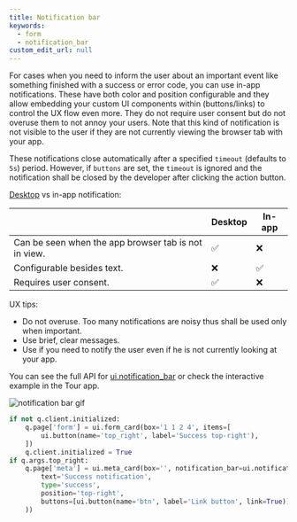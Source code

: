```yaml
---
title: Notification bar
keywords:
  - form
  - notification_bar
custom_edit_url: null
---
```


For cases when you need to inform the user about an important event like something finished with a success or error code, you can use in-app notifications. These have both color and position configurable and they allow embedding your custom UI components within (buttons/links) to control the UX flow even more. They do not require user consent but do not overuse them to not annoy your users. Note that this kind of notification is not visible to the user if they are not currently viewing the browser tab with your app.

These notifications close automatically after a specified `timeout` (defaults to `5s`) period. However, if `buttons` are set, the `timeout` is ignored and the notification shall be closed by the developer after clicking the action button.

[Desktop](/docs/widgets/overlays/notification) vs in-app notification:

|                                                      | Desktop | In-app |
|------------------------------------------------------|---------|--------|
| Can be seen when the app browser tab is not in view. |    ✅    |    ❌   |
| Configurable besides text.                           |    ❌    |    ✅   |
| Requires user consent.                               |    ✅    |    ❌   |

UX tips:

* Do not overuse. Too many notifications are noisy thus shall be used only when important.
* Use brief, clear messages.
* Use if you need to notify the user even if he is not currently looking at your app.

You can see the full API for [ui.notification_bar](/docs/api/ui#notification_bar) or check the interactive example in the Tour app.

![notification bar gif](/img/widgets/notification_bar.gif)

```py ignore
if not q.client.initialized:
    q.page['form'] = ui.form_card(box='1 1 2 4', items=[
        ui.button(name='top_right', label='Success top-right'),
    ])
    q.client.initialized = True
if q.args.top_right:
    q.page['meta'] = ui.meta_card(box='', notification_bar=ui.notification_bar(
        text='Success notification',
        type='success',
        position='top-right',
        buttons=[ui.button(name='btn', label='Link button', link=True)]
    ))
```
